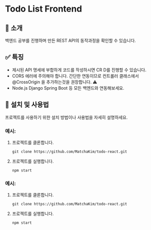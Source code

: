 

  <h1>Todo List Frontend</h1>

<h2>📑 소개</h2>

<p>백엔드 공부를 진행하며 만든 REST API의 동작과정을 확인할 수 있습니다.</p>

<h2>✅ 특징 </h2>

<ul>
  <li>제시된 API 명세에 부합하게 코드를 작성하시면 CR D를 진행할 수 있습니다.</li>
  <li>CORS 에러에 주의해야 합니다. 간단한 연동이므로 컨트롤러 클래스에서 @CrossOrigin 을 추가하는것을 권장합니다. ⚠️</li>
  <li>Node.js Django Spring Boot 등 모든 백엔드와 연동해보세요.</li>
</ul>


<h2  >📕 설치 및 사용법</h2>

<p>프로젝트를 사용하기 위한 설치 방법이나 사용법을 자세히 설명하세요.</p>

<h3>예시:</h3>

<ol>
  <li>프로젝트를 클론합니다.</li>
  <pre><code>git clone https://github.com/MatchaKim/todo-react.git</code></pre>
  </pre>
  <li>프로젝트를 실행합니다.</li>
  <pre><code>npm start</code></pre>
</ol>

  <h3>예시:</h3>

  <ol>
    <li>프로젝트를 클론합니다.</li>
    <pre><code>git clone https://github.com/MatchaKim/todo-react.git</code></pre>
    </pre>
    <li>프로젝트를 실행합니다.</li>
    <pre><code>npm start</code></pre>
  </ol>

